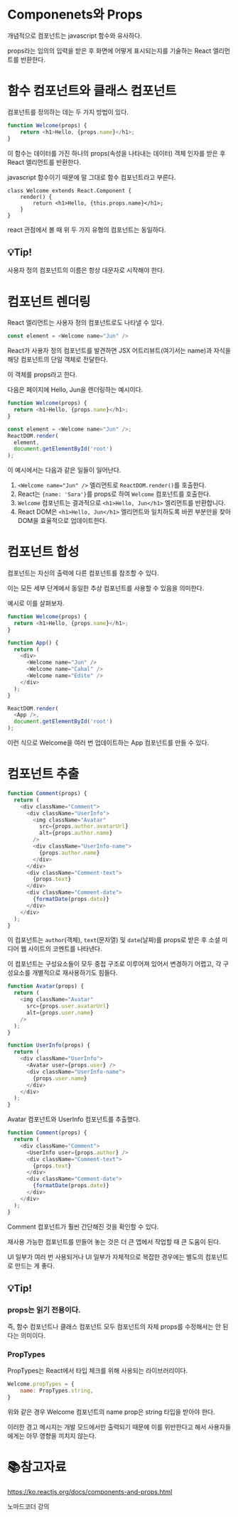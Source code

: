 # Componenets와 Props

개념적으로 컴포넌트는 javascript 함수와 유사하다. 

props라는 임의의 입력을 받은 후 화면에 어떻게 표시되는지를 기술하는 React 엘리먼트를 반환한다.

# 함수 컴포넌트와 클래스 컴포넌트

컴포넌트를 정의하는 데는 두 가지 방법이 있다.

```javascript
function Welcome(props) {
    return <h1>Hello, {props.name}</h1>;
}
```

이 함수는 데이터를 가진 하나의 props(속성을 나타내는 데이터) 객체 인자를 받은 후 React 엘리먼트를 반환한다.

javascript 함수이기 때문에 말 그대로 함수 컴포넌트라고 부른다.

```react
class Welcome extends React.Component {
    render() {
        return <h1>Hello, {this.props.name}</h1>;
    }
}
```

react 관점에서 볼 때 위 두 가지 유형의 컴포넌트는 동일하다.

## :bulb:Tip!

사용자 정의 컴포넌트의 이름은 항상 대문자로 시작해야 한다.

# 컴포넌트 렌더링

React 엘리먼트는 사용자 정의 컴포넌트로도 나타낼 수 있다.

```javascript
const element = <Welcome name="Jun" />
```

React가 사용자 정의 컴포넌트를 발견하면 JSX 어트리뷰트(여기서는 name)과 자식을 해당 컴포넌트의 단일 객체로 전달한다.

이 객체를 props라고 한다.

다음은 페이지에 Hello, Jun을 렌더링하는 예시이다.

```js
function Welcome(props) {
  return <h1>Hello, {props.name}</h1>;
}

const element = <Welcome name="Jun" />;
ReactDOM.render(
  element,
  document.getElementById('root')
);
```

이 예시에서는 다음과 같은 일들이 일어난다.

1. `<Welcome name="Jun" />` 엘리먼트로 `ReactDOM.render()`를 호출한다.
2. React는 `{name: 'Sara'}`를 props로 하여 `Welcome` 컴포넌트를 호출한다.
3. `Welcome` 컴포넌트는 결과적으로 `<h1>Hello, Jun</h1>` 엘리먼트를 반환합니다.
4. React DOM은 `<h1>Hello, Jun</h1>` 엘리먼트와 일치하도록 바뀐 부분만을 찾아 DOM을 효율적으로 업데이트한다.

# 컴포넌트 합성

컴포넌트는 자신의 출력에 다른 컴포넌트를 참조할 수 있다.

이는 모든 세부 단계에서 동일한 추상 컴포넌트를 사용할 수 있음을 의미한다.

예시로 이를 살펴보자.

```js
function Welcome(props) {
  return <h1>Hello, {props.name}</h1>;
}

function App() {
  return (
    <div>
      <Welcome name="Jun" />
      <Welcome name="Cahal" />
      <Welcome name="Edite" />
    </div>
  );
}

ReactDOM.render(
  <App />,
  document.getElementById('root')
);
```

이런 식으로 Welcome을 여러 번 업데이트하는 App 컴포넌트를 만들 수 있다. 

# 컴포넌트 추출

```js
function Comment(props) {
  return (
    <div className="Comment">
      <div className="UserInfo">
        <img className="Avatar"
          src={props.author.avatarUrl}
          alt={props.author.name}
        />
        <div className="UserInfo-name">
          {props.author.name}
        </div>
      </div>
      <div className="Comment-text">
        {props.text}
      </div>
      <div className="Comment-date">
        {formatDate(props.date)}
      </div>
    </div>
  );
}
```

이 컴포넌트는 `author`(객체), `text`(문자열) 및 `date`(날짜)를 props로 받은 후 소셜 미디어 웹 사이트의 코멘트를 나타낸다.

이 컴포넌트는 구성요소들이 모두 중첩 구조로 이루어져 있어서 변경하기 어렵고, 각 구성요소를 개별적으로 재사용하기도 힘들다.

```js
function Avatar(props) {
  return (
    <img className="Avatar"
      src={props.user.avatarUrl}
      alt={props.user.name}
    />
  );
}

function UserInfo(props) {
  return (
    <div className="UserInfo">
      <Avatar user={props.user} />
      <div className="UserInfo-name">
        {props.user.name}
      </div>
    </div>
  );
}
```

Avatar 컴포넌트와 UserInfo 컴포넌트를 추출했다.

```js
function Comment(props) {
  return (
    <div className="Comment">
      <UserInfo user={props.author} />
      <div className="Comment-text">
        {props.text}
      </div>
      <div className="Comment-date">
        {formatDate(props.date)}
      </div>
    </div>
  );
}
```

Comment 컴포넌트가 훨씬 간단해진 것을 확인할 수 있다.

재사용 가능한 컴포넌트를 만들어 놓는 것은 더 큰 앱에서 작업할 때  큰 도움이 된다.

UI 일부가 여러 번 사용되거나 UI 일부가 자체적으로 복잡한 경우에는 별도의 컴포넌트로 만드는 게 좋다.

## :bulb:Tip!

### props는 읽기 전용이다.

즉, 함수 컴포넌트나 클래스 컴포넌트 모두 컴포넌트의 자체 props를 수정해서는 안 된다는 의미이다.

### PropTypes

PropTypes는 React에서 타입 체크를 위해 사용되는 라이브러리이다.

```js
Welcome.propTypes = {
    name: PropTypes.string,
}
```

위와 같은 경우 Welcome 컴포넌트의 name prop은 string 타입을 받아야 한다.

이러한 경고 메시지는 개발 모드에서만 출력되기 때문에 이를 위반한다고 해서 사용자들에게는 아무 영향을 끼치지 않는다.

# :books:참고자료

https://ko.reactjs.org/docs/components-and-props.html

노마드코더 강의
